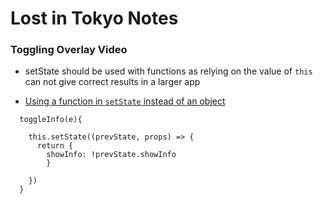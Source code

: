 # Lost in Tokyo Notes

### Toggling Overlay Video

- setState should be used with functions as relying on the value of `this` can not give correct results in a larger app

- [Using a function in `setState` instead of an object](https://medium.com/@wisecobbler/using-a-function-in-setstate-instead-of-an-object-1f5cfd6e55d1)

```
  toggleInfo(e){

    this.setState((prevState, props) => {
      return {
        showInfo: !prevState.showInfo
        }

    })
  }
```
